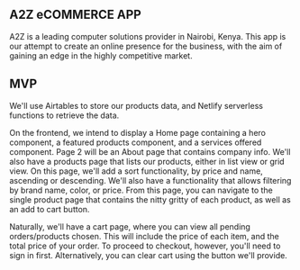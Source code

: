 ## A2Z eCOMMERCE APP

A2Z is a leading computer solutions provider in Nairobi, Kenya. This app is our attempt to create an online presence for the business, with the aim of gaining an edge in the highly competitive market. 

## MVP
We'll use Airtables to store our products data, and Netlify serverless functions to retrieve the data.
 
On the frontend, we intend to display a Home page containing a hero component, a featured products component, and a services offered component. 
Page 2 will be an About page that contains company info. 
We'll also have a products page that lists our products, either in list view or grid view. On this page, we'll add a sort functionality, by price and name, ascending or descending. We'll also have a functionality that allows filtering by brand name, color, or price. From this page, you can navigate to the single product page that contains the nitty gritty of each product, as well as an add to cart button.

Naturally, we'll have a cart page, where you can view all pending orders/products chosen. This will include the price of each item, and the total price of your order. To proceed to checkout, however, you'll need to sign in first. Alternatively, you can clear cart using the button we'll provide.    
 
